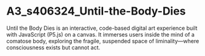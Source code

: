 # A3_s406324_Until-the-Body-Dies
Until the Body Dies is an interactive, code-based digital art experience built with JavaScript (P5.js) on a canvas. It immerses users inside the mind of a comatose body, exploring the fragile, suspended space of liminality—where consciousness exists but cannot act. 
